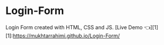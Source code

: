 ﻿# Login-Form
 Login Form created with HTML, CSS and JS.
 [Live Demo 👈][1]
 [1]:https://mukhtarrahimi.github.io/Login-Form/

